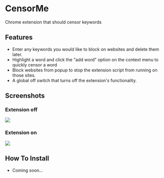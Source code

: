 # CensorMe
Chrome extension that should censor keywords

## Features
- Enter any keywords you would like to block on websites and delete them later.
- Highlight a word and click the "add word" option on the context menu to quickly censor a word
- Block websites from popup to stop the extension script from running on those sites.
- A global off switch that turns off the extension's functionality.

## Screenshots
### Extension off
<img src="https://cdn.discordapp.com/attachments/717487791491121162/741658905209208942/unknown.png">

### Extension on
<img src="https://cdn.discordapp.com/attachments/717487791491121162/741658762636689438/unknown.png">

## How To Install
- Coming soon...
